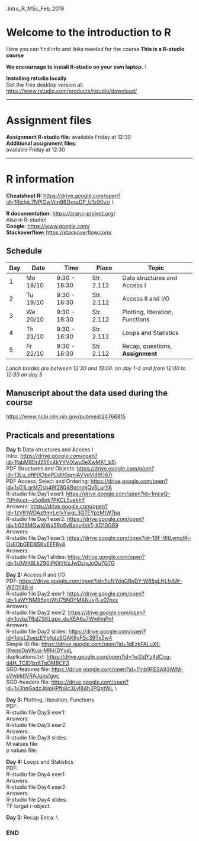 .Intro_R_MSc_Feb_2019

# Welcome to the introduction to R

Here you can find info and links needed for the course
**This is a R-studio course**

**We encournage to install R-studio on your own laptop.** \

**Installing rstudio locally**\
Get the free desktop version at:
https://www.rstudio.com/products/rstudio/download/


--------------------------------------------------------------------------------------
# Assignment files 

**Assignment R-studio file:** available Friday at 12:30 \
**Additional assignment files:** \
available Friday at 12:30

--------------------------------------------------------------------------------------

# R information

**Cheatsheet R:** https://drive.google.com/open?id=1RiclpL7NPjOwVcn66DxxaDP_U1z90vzi \

**R documentation:** https://cran.r-project.org/ \
Also in R-studio! \
**Google:** https://www.google.com/ \
**Stackoverflow:** https://stackoverflow.com/ 

## Schedule

| Day | Date     | Time          | Place      | Topic                            |
|-----|----------|---------------|------------|----------------------------------|
| 1   | Mo 18/10 |  9:30 - 16:30 | Str. 2.112 | Data structures and Access I     |
| 2   | Tu 19/10 |  9:30 - 16:30 | Str. 2.112 | Access II and I/O                |
| 3   | We 20/10 |  9:30 - 16:30 | Str. 2.112 | Plotting, Itteration, Functions  |
| 4   | Th 21/10 |  9:30 - 16:30 | Str. 2.112 | Loops and Statistics             |
| 5   | Fr 22/10 |  9:30 - 16:30 | Str. 2.112 | Recap, questions, **Assignment** |


*Lunch breaks are between 12:30 and 13:00. on day 1-4 and from 12:00 to 12:30 on day 5*

## Manuscript about the data used during the course
https://www.ncbi.nlm.nih.gov/pubmed/24766815

## Practicals and presentations ###

**Day 1:** Data structures and Access I\
Intro: https://drive.google.com/open?id=1fabM8DnI25En4kYYVIXwu0eXwMA1_b5i \
PDF Structures and Objects: https://drive.google.com/open?id=13Lu_dftHX3bePDd00qmlAVVeVld9O67r \
PDF Access, Select and Ordering: https://drive.google.com/open?id=1xG1LqrMZisb49f280ABornmjQv5LurYA \
R-studio file Day1 exer1: https://drive.google.com/open?id=1mceQ-TtPnkcct--z5o6nk7PKCL5uekkY \
Answers: https://drive.google.com/open?id=1zV81WDAz9mrLe1vYwgL3Q7EYpzMtW7pa \
R-studio file Day1 exer2: https://drive.google.com/open?id=1r028MOwXIWx5Rp5vBahvKskT-XD10G69 \
Answers: \
R-studio file Day1 exer3: https://drive.google.com/open?id=1BF-9ltLwngIRj-OsEDbGED6SKvEEF6y4 \
Answers: \
R-studio file Day1 slides: https://drive.google.com/open?id=1s0WX8LkZ90iPKltYKxJwDciyJoOu7G7G  

**Day 2:** Access II and I/O \
PDF: https://drive.google.com/open?id=1luNYdgGBeDY-W85gLHLfrAW-WZOY48-q \
R-studio file Day2 exer1: https://drive.google.com/open?id=1iaWYNM95sptWU75N0YMANJvj1-e07pxx \
Answers: \
R-studio file Day2 exer2: https://drive.google.com/open?id=1oybzT6sIZSKLgpo_duXEA6a7WwlimPnf \
Answers: \
R-studio file Day2 slides: https://drive.google.com/open?id=1etsL2ueizEYb1gtzSGAK6yFSc39TxZw4 \
Simple IO file: https://drive.google.com/open?id=1dEzkFALuXf-lXwnpDaVKuq-MRjHDYyxL \
duplications.txt: https://drive.google.com/open?id=1w2tdYz4dCog-d4H_TCID1xr8TqOMBCF3 \
SGD-features file: https://drive.google.com/open?id=11nb9FESA93jWM-sVwbIdIVRAJgosfgoc \
SGD-headers file: https://drive.google.com/open?id=1x3hpGadzJblpHPfb8c3LyI84h3PQptWL \

**Day 3:** Plotting, Itteration, Functions\
PDF:  \
R-studio file Day3 exer1:  \
Answers: \
R-studio file Day3 exer2:  \
Answers: \
R-studio file Day3 slides: \
M values file: \
p values file: 

**Day 4:** Loops and Statistics \
PDF:  \
R-studio file Day4 exer1:  \
Answers: \
R-studio file Day4 exer2:  \
Answers: \
R-studio file Day4 slides: \
TF target r-object:

**Day 5:** Recap
Extra:  \



### END

